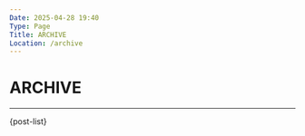```yaml
---
Date: 2025-04-28 19:40
Type: Page
Title: ARCHIVE
Location: /archive
---
```


# ARCHIVE

---

{post-list}
